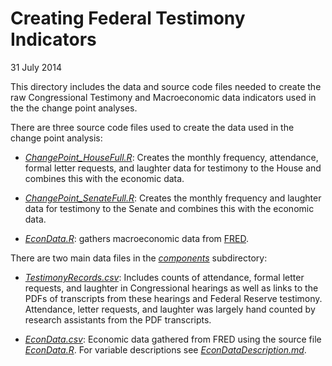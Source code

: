 # Creating Federal Testimony Indicators

31 July 2014

This directory includes the data and source code files needed to create the raw Congressional Testimony and Macroeconomic data indicators used in the the change point analyses.

There are three source code files used to create the data used in the change point analysis:

- *[ChangePoint_HouseFull.R](ChangePoint_HouseFull.R)*: Creates the monthly frequency, attendance, formal letter requests, and laughter data for testimony to the House and combines this with the economic data.

- *[ChangePoint_SenateFull.R](ChangePoint_SenateFull.R)*: Creates the monthly frequency and laughter data for testimony to the Senate and combines this with the economic data.

- *[EconData.R](EconData.R)*: gathers macroeconomic data from [FRED](http://research.stlouisfed.org/fred2/).

There are two main data files in the *[components](components/)* subdirectory:

- *[TestimonyRecords.csv](components/TestimonyRecords.csv)*: Includes counts of attendance, formal letter requests, and laughter in Congressional hearings as well as links to the PDFs of transcripts from these hearings and Federal Reserve testimony. Attendance, letter requests, and laughter was largely hand counted by research assistants from the PDF transcripts.

- *[EconData.csv](components/EconData.csv)*: Economic data gathered from FRED using the source file *[EconData.R](EconData.R)*. For variable descriptions see *[EconDataDescription.md](components/EconDataDescription.md)*.

